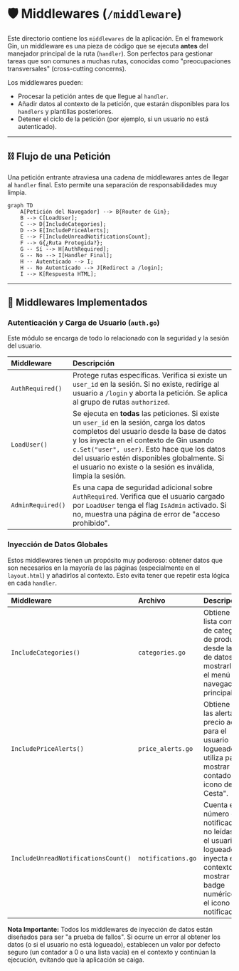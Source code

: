 # 🛡️ Middlewares (`/middleware`)

Este directorio contiene los `middlewares` de la aplicación. En el framework Gin, un middleware es una pieza de código que se ejecuta **antes** del manejador principal de la ruta (`handler`). Son perfectos para gestionar tareas que son comunes a muchas rutas, conocidas como "preocupaciones transversales" (cross-cutting concerns).

Los middlewares pueden:
- Procesar la petición antes de que llegue al `handler`.
- Añadir datos al contexto de la petición, que estarán disponibles para los `handlers` y plantillas posteriores.
- Detener el ciclo de la petición (por ejemplo, si un usuario no está autenticado).

---

## ⛓️ Flujo de una Petición

Una petición entrante atraviesa una cadena de middlewares antes de llegar al `handler` final. Esto permite una separación de responsabilidades muy limpia.

```mermaid
graph TD
    A[Petición del Navegador] --> B{Router de Gin};
    B --> C[LoadUser];
    C --> D[IncludeCategories];
    D --> E[IncludePriceAlerts];
    E --> F[IncludeUnreadNotificationsCount];
    F --> G{¿Ruta Protegida?};
    G -- Sí --> H[AuthRequired];
    G -- No --> I[Handler Final];
    H -- Autenticado --> I;
    H -- No Autenticado --> J[Redirect a /login];
    I --> K[Respuesta HTML];
```

---

## 🧩 Middlewares Implementados

### Autenticación y Carga de Usuario (`auth.go`)

Este módulo se encarga de todo lo relacionado con la seguridad y la sesión del usuario.

| Middleware | Descripción |
| :--- | :--- |
| `AuthRequired()` | Protege rutas específicas. Verifica si existe un `user_id` en la sesión. Si no existe, redirige al usuario a `/login` y aborta la petición. Se aplica al grupo de rutas `authorized`. |
| `LoadUser()` | Se ejecuta en **todas** las peticiones. Si existe un `user_id` en la sesión, carga los datos completos del usuario desde la base de datos y los inyecta en el contexto de Gin usando `c.Set("user", user)`. Esto hace que los datos del usuario estén disponibles globalmente. Si el usuario no existe o la sesión es inválida, limpia la sesión. |
| `AdminRequired()`| Es una capa de seguridad adicional sobre `AuthRequired`. Verifica que el usuario cargado por `LoadUser` tenga el flag `IsAdmin` activado. Si no, muestra una página de error de "acceso prohibido". |

### Inyección de Datos Globales

Estos middlewares tienen un propósito muy poderoso: obtener datos que son necesarios en la mayoría de las páginas (especialmente en el `layout.html`) y añadirlos al contexto. Esto evita tener que repetir esta lógica en cada `handler`.

| Middleware | Archivo | Descripción | Clave en Contexto |
| :--- | :--- | :--- | :--- |
| `IncludeCategories()` | `categories.go` | Obtiene la lista completa de categorías de productos desde la base de datos para mostrarla en el menú de navegación principal. | `allCategories` |
| `IncludePriceAlerts()`| `price_alerts.go`| Obtiene todas las alertas de precio activas para el usuario logueado. Se utiliza para mostrar el contador en el icono de "Mi Cesta". | `PriceAlerts` |
| `IncludeUnreadNotificationsCount()` | `notifications.go` | Cuenta el número de notificaciones no leídas para el usuario logueado y lo inyecta en el contexto para mostrar el badge numérico en el icono de notificaciones. | `UnreadNotifications`|

**Nota Importante:** Todos los middlewares de inyección de datos están diseñados para ser "a prueba de fallos". Si ocurre un error al obtener los datos (o si el usuario no está logueado), establecen un valor por defecto seguro (un contador a 0 o una lista vacía) en el contexto y continúan la ejecución, evitando que la aplicación se caiga. 